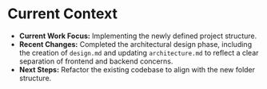# Current Context

- **Current Work Focus:** Implementing the newly defined project structure.
- **Recent Changes:** Completed the architectural design phase, including the creation of `design.md` and updating `architecture.md` to reflect a clear separation of frontend and backend concerns.
- **Next Steps:** Refactor the existing codebase to align with the new folder structure.